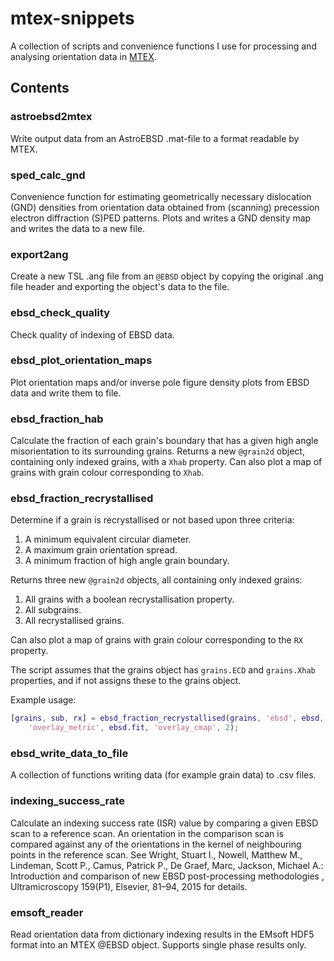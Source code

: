 # mtex-snippets

A collection of scripts and convenience functions I use for processing and analysing orientation data in [MTEX](https://mtex-toolbox.github.io/).

## Contents

### astroebsd2mtex

Write output data from an AstroEBSD .mat-file to a format readable by MTEX.

### sped_calc_gnd

Convenience function for estimating geometrically necessary dislocation (GND) densities from orientation data obtained from (scanning) precession electron diffraction (S)PED patterns. Plots and writes a GND density map and writes the data to a new file.

### export2ang

Create a new TSL .ang file from an `@EBSD` object by copying the original .ang file header and exporting the object's data to the file.

### ebsd_check_quality

Check quality of indexing of EBSD data.

### ebsd_plot_orientation_maps

Plot orientation maps and/or inverse pole figure density plots from EBSD data and write them to file.

### ebsd_fraction_hab

Calculate the fraction of each grain's boundary that has a given high angle misorientation to its surrounding grains. Returns a new `@grain2d` object, containing only indexed grains, with a `Xhab` property. Can also plot a map of grains with grain colour corresponding to `Xhab`.

### ebsd_fraction_recrystallised

Determine if a grain is recrystallised or not based upon three criteria:
  1. A minimum equivalent circular diameter.
  2. A maximum grain orientation spread.
  3. A minimum fraction of high angle grain boundary.

Returns three new `@grain2d` objects, all containing only indexed grains:
  1. All grains with a boolean recrystallisation property.
  2. All subgrains.
  3. All recrystallised grains.

Can also plot a map of grains with grain colour corresponding to the `RX` property.

The script assumes that the grains object has `grains.ECD` and `grains.Xhab` properties, and if not assigns these to the grains object.

Example usage:

```matlab
[grains, sub, rx] = ebsd_fraction_recrystallised(grains, 'ebsd', ebsd,...
    'overlay_metric', ebsd.fit, 'overlay_cmap', 2);
```

### ebsd_write_data_to_file

A collection of functions writing data (for example grain data) to .csv files.

### indexing_success_rate

Calculate an indexing success rate (ISR) value by comparing a given EBSD scan to a reference scan. An orientation in the comparison scan is compared against any of the orientations in the kernel of neighbouring points in the reference scan. See Wright, Stuart I., Nowell, Matthew M., Lindeman, Scott P., Camus, Patrick P., De Graef, Marc, Jackson, Michael A.: Introduction and comparison of new EBSD post-processing methodologies , Ultramicroscopy 159(P1), Elsevier, 81–94, 2015 for details.

### emsoft_reader

Read orientation data from dictionary indexing results in the EMsoft HDF5 format into an MTEX @EBSD object. Supports single phase results only.
